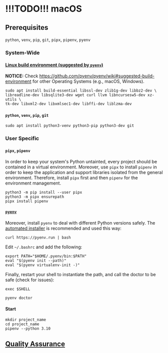 # !!!TODO!!! macOS

## Prerequisites

`python`, `venv`, `pip`, `git`, `pipx`, `pipenv`, `pyenv`

### System-Wide

#### [Linux build environment (suggested by `pyenv`)](https://github.com/pyenv/pyenv/wiki#suggested-build-environment)

**NOTICE:** Check https://github.com/pyenv/pyenv/wiki#suggested-build-environment
for other Operating Systems (e.g., macOS, Windows).

```shell
sudo apt install build-essential libssl-dev zlib1g-dev libbz2-dev \
libreadline-dev libsqlite3-dev wget curl llvm libncursesw5-dev xz-utils \
tk-dev libxml2-dev libxmlsec1-dev libffi-dev liblzma-dev
```

#### `python`, `venv`, `pip`, `git`

```shell
sudo apt install python3-venv python3-pip python3-dev git
```

### User Specific

#### `pipx`, `pipenv` 

In order to keep your system's Python untainted, every project should be
contained in a virtual environment. Moreover, use `pipx` to install `pipenv`
in order to keep the application and support libraries isolated from
the general environment. Therefore, install `pipx` first and then `pipenv` for
the environment management.

```shell
python3 -m pip install --user pipx
python3 -m pipx ensurepath
pipx install pipenv
```

#### [`pyenv`](https://github.com/pyenv/pyenv)

Moreover, install `pyenv` to deal with different Python versions safely.
The [automated installer](https://github.com/pyenv/pyenv-installer) is
recommended and used this way:

```shell
curl https://pyenv.run | bash
```

Edit `~/.bashrc` and add the following:

```shell
export PATH="$HOME/.pyenv/bin:$PATH"
eval "$(pyenv init --path)"
eval "$(pyenv virtualenv-init -)"
```

Finally, restart your shell to instantiate the path, and call the doctor to
be safe (check for issues):

```shell
exec $SHELL
```
```shell
pyenv doctor
```

#### Start

```shell
mkdir project_name
cd project_name
pipenv --python 3.10
```

## [Quality Assurance](../README.md#quality-assurance)

